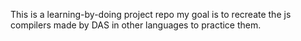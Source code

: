 This is a learning-by-doing project repo my goal is to recreate the js compilers made by DAS in other languages to practice them.
